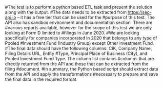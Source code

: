 #The test is to perform a python based ETL task and present the solution along with the output.
#The data needs to be extracted from https://sec-api.io – it has a free tier that can be used for the
#purpose of this test. The API also has sandbox environment and documentation section. There are
#various reports available, however for the scope of this test we are only looking at Form D limited to
#filings in June 2020.
#We are looking specifically for companies incorporated in 2020 that belongs to any type of Pooled
#Investment Fund (Industry Group) except Other Investment Fund.
#The final data should have the following columns: CIK, Company Name, Filing Details URL, Entity
#Type, Principal Place of Business (City), and Pooled Investment Fund Type. The column list contains
#columns that are directly returned from the API and those that can be extracted from the filing
#document.
#In summary, the Python based script should extract data from the API and apply the transformations
#necessary to prepare and save the final data in the required format.
